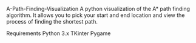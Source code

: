 A-Path-Finding-Visualization
A python visualization of the A* path finding algorithm. It allows you to pick your start and end location and view the process of finding the shortest path.

Requirements
Python 3.x
TKinter
Pygame